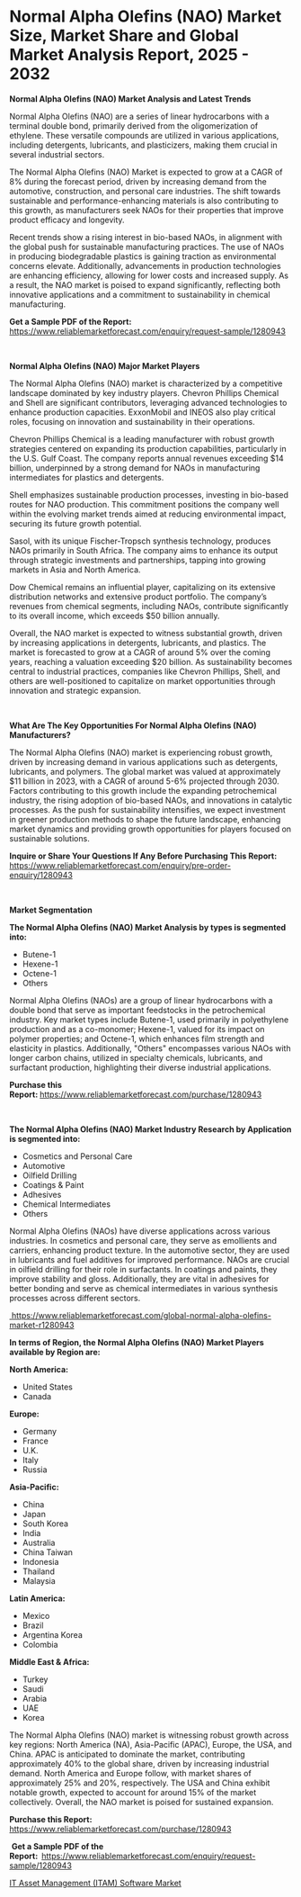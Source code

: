 <p><h1>Normal Alpha Olefins (NAO) Market Size, Market Share and Global Market Analysis Report, 2025 - 2032</h1></p><p><strong>Normal Alpha Olefins (NAO) Market Analysis and Latest Trends</strong></p>
<p><p>Normal Alpha Olefins (NAO) are a series of linear hydrocarbons with a terminal double bond, primarily derived from the oligomerization of ethylene. These versatile compounds are utilized in various applications, including detergents, lubricants, and plasticizers, making them crucial in several industrial sectors.</p><p>The Normal Alpha Olefins (NAO) Market is expected to grow at a CAGR of 8% during the forecast period, driven by increasing demand from the automotive, construction, and personal care industries. The shift towards sustainable and performance-enhancing materials is also contributing to this growth, as manufacturers seek NAOs for their properties that improve product efficacy and longevity.</p><p>Recent trends show a rising interest in bio-based NAOs, in alignment with the global push for sustainable manufacturing practices. The use of NAOs in producing biodegradable plastics is gaining traction as environmental concerns elevate. Additionally, advancements in production technologies are enhancing efficiency, allowing for lower costs and increased supply. As a result, the NAO market is poised to expand significantly, reflecting both innovative applications and a commitment to sustainability in chemical manufacturing.</p></p>
<p><strong>Get a Sample PDF of the Report:&nbsp;</strong> <a href="https://www.reliablemarketforecast.com/enquiry/request-sample/1280943?utm_campaign=2740&utm_medium=2&utm_source=Github&utm_content=ia&utm_term=24032025&utm_id=normal-alpha-olefins-nao">https://www.reliablemarketforecast.com/enquiry/request-sample/1280943</a></p>
<p>&nbsp;</p>
<p><strong>Normal Alpha Olefins (NAO) Major Market Players</strong></p>
<p><p>The Normal Alpha Olefins (NAO) market is characterized by a competitive landscape dominated by key industry players. Chevron Phillips Chemical and Shell are significant contributors, leveraging advanced technologies to enhance production capacities. ExxonMobil and INEOS also play critical roles, focusing on innovation and sustainability in their operations.</p><p>Chevron Phillips Chemical is a leading manufacturer with robust growth strategies centered on expanding its production capabilities, particularly in the U.S. Gulf Coast. The company reports annual revenues exceeding $14 billion, underpinned by a strong demand for NAOs in manufacturing intermediates for plastics and detergents.</p><p>Shell emphasizes sustainable production processes, investing in bio-based routes for NAO production. This commitment positions the company well within the evolving market trends aimed at reducing environmental impact, securing its future growth potential.</p><p>Sasol, with its unique Fischer-Tropsch synthesis technology, produces NAOs primarily in South Africa. The company aims to enhance its output through strategic investments and partnerships, tapping into growing markets in Asia and North America. </p><p>Dow Chemical remains an influential player, capitalizing on its extensive distribution networks and extensive product portfolio. The company’s revenues from chemical segments, including NAOs, contribute significantly to its overall income, which exceeds $50 billion annually.</p><p>Overall, the NAO market is expected to witness substantial growth, driven by increasing applications in detergents, lubricants, and plastics. The market is forecasted to grow at a CAGR of around 5% over the coming years, reaching a valuation exceeding $20 billion. As sustainability becomes central to industrial practices, companies like Chevron Phillips, Shell, and others are well-positioned to capitalize on market opportunities through innovation and strategic expansion.</p></p>
<p>&nbsp;</p>
<p><strong>What Are The Key Opportunities For Normal Alpha Olefins (NAO) Manufacturers?</strong></p>
<p><p>The Normal Alpha Olefins (NAO) market is experiencing robust growth, driven by increasing demand in various applications such as detergents, lubricants, and polymers. The global market was valued at approximately $11 billion in 2023, with a CAGR of around 5-6% projected through 2030. Factors contributing to this growth include the expanding petrochemical industry, the rising adoption of bio-based NAOs, and innovations in catalytic processes. As the push for sustainability intensifies, we expect investment in greener production methods to shape the future landscape, enhancing market dynamics and providing growth opportunities for players focused on sustainable solutions.</p></p>
<p><strong>Inquire or Share Your Questions If Any Before Purchasing This Report:</strong> <a href="https://www.reliablemarketforecast.com/enquiry/pre-order-enquiry/1280943?utm_campaign=2740&utm_medium=2&utm_source=Github&utm_content=ia&utm_term=24032025&utm_id=normal-alpha-olefins-nao">https://www.reliablemarketforecast.com/enquiry/pre-order-enquiry/1280943</a></p>
<p>&nbsp;</p>
<p><strong>Market Segmentation</strong></p>
<p><strong>The Normal Alpha Olefins (NAO) Market Analysis by types is segmented into:</strong></p>
<p><ul><li>Butene-1</li><li>Hexene-1</li><li>Octene-1</li><li>Others</li></ul></p>
<p><p>Normal Alpha Olefins (NAOs) are a group of linear hydrocarbons with a double bond that serve as important feedstocks in the petrochemical industry. Key market types include Butene-1, used primarily in polyethylene production and as a co-monomer; Hexene-1, valued for its impact on polymer properties; and Octene-1, which enhances film strength and elasticity in plastics. Additionally, "Others" encompasses various NAOs with longer carbon chains, utilized in specialty chemicals, lubricants, and surfactant production, highlighting their diverse industrial applications.</p></p>
<p><strong>Purchase this Report:&nbsp;</strong><a href="https://www.reliablemarketforecast.com/purchase/1280943?utm_campaign=2740&utm_medium=2&utm_source=Github&utm_content=ia&utm_term=24032025&utm_id=normal-alpha-olefins-nao">https://www.reliablemarketforecast.com/purchase/1280943</a></p>
<p>&nbsp;</p>
<p><strong>The Normal Alpha Olefins (NAO) Market Industry Research by Application is segmented into:</strong></p>
<p><ul><li>Cosmetics and Personal Care</li><li>Automotive</li><li>Oilfield Drilling</li><li>Coatings & Paint</li><li>Adhesives</li><li>Chemical Intermediates</li><li>Others</li></ul></p>
<p><p>Normal Alpha Olefins (NAOs) have diverse applications across various industries. In cosmetics and personal care, they serve as emollients and carriers, enhancing product texture. In the automotive sector, they are used in lubricants and fuel additives for improved performance. NAOs are crucial in oilfield drilling for their role in surfactants. In coatings and paints, they improve stability and gloss. Additionally, they are vital in adhesives for better bonding and serve as chemical intermediates in various synthesis processes across different sectors.</p></p>
<p><a href="https://www.reliablemarketforecast.com/global-normal-alpha-olefins-market-r1280943?utm_campaign=2740&utm_medium=2&utm_source=Github&utm_content=ia&utm_term=24032025&utm_id=normal-alpha-olefins-nao">&nbsp;https://www.reliablemarketforecast.com/global-normal-alpha-olefins-market-r1280943</a></p>
<p><strong>In terms of Region, the Normal Alpha Olefins (NAO) Market Players available by Region are:</strong></p>
<p>
    <p> <strong> North America: </strong>
        <ul>
            <li>United States</li>
            <li>Canada</li>
        </ul>
        </p> 
    <p> <strong> Europe: </strong>
        <ul>
            <li>Germany</li>
            <li>France</li>
            <li>U.K.</li>
            <li>Italy</li>
            <li>Russia</li>
        </ul>
        </p> 
    <p> <strong> Asia-Pacific: </strong>
        <ul>
            <li>China</li>
            <li>Japan</li>
            <li>South Korea</li>
            <li>India</li>
            <li>Australia</li>
            <li>China Taiwan</li>
            <li>Indonesia</li>
            <li>Thailand</li>
            <li>Malaysia</li>
        </ul>
        </p> 
    <p> <strong> Latin America: </strong>
        <ul>
            <li>Mexico</li>
            <li>Brazil</li>
            <li>Argentina Korea</li>
            <li>Colombia</li>
        </ul>
        </p> 
    <p> <strong> Middle East & Africa: </strong>
        <ul>
            <li>Turkey</li>
            <li>Saudi</li>
            <li>Arabia</li>
            <li>UAE</li>
            <li>Korea</li>
        </ul>
    </p>
    </p>
<p><p>The Normal Alpha Olefins (NAO) market is witnessing robust growth across key regions: North America (NA), Asia-Pacific (APAC), Europe, the USA, and China. APAC is anticipated to dominate the market, contributing approximately 40% to the global share, driven by increasing industrial demand. North America and Europe follow, with market shares of approximately 25% and 20%, respectively. The USA and China exhibit notable growth, expected to account for around 15% of the market collectively. Overall, the NAO market is poised for sustained expansion.</p></p>
<p><strong>Purchase this Report: </strong><a href="https://www.reliablemarketforecast.com/purchase/1280943?utm_campaign=2740&utm_medium=2&utm_source=Github&utm_content=ia&utm_term=24032025&utm_id=normal-alpha-olefins-nao">https://www.reliablemarketforecast.com/purchase/1280943</a></p>
<p>&nbsp;<strong>Get a Sample PDF of the Report:&nbsp;&nbsp;</strong><a href="https://www.reliablemarketforecast.com/enquiry/request-sample/1280943?utm_campaign=2740&utm_medium=2&utm_source=Github&utm_content=ia&utm_term=24032025&utm_id=normal-alpha-olefins-nao">https://www.reliablemarketforecast.com/enquiry/request-sample/1280943</a></p>
<p><strong></strong></p>
<p><p><a href="https://github.com/xtysizov/Market-Research-Report-List-1/blob/main/it-asset-management-itam-software-market.md?utm_campaign=2740&utm_medium=2&utm_source=Github&utm_content=ia&utm_term=24032025&utm_id=normal-alpha-olefins-nao">IT Asset Management (ITAM) Software Market</a></p></p>